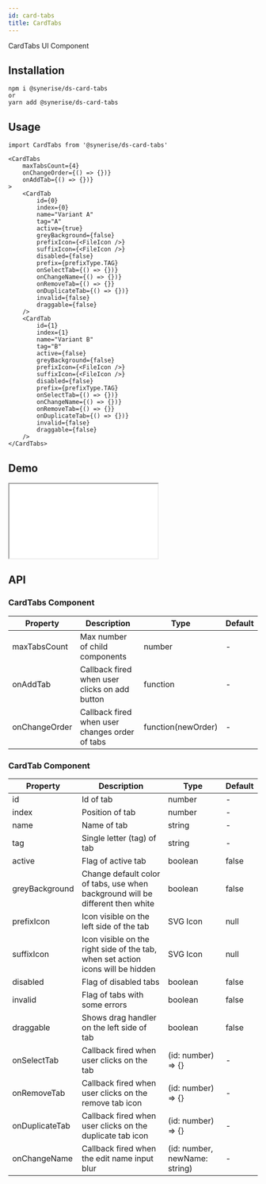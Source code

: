 ```yaml
---
id: card-tabs
title: CardTabs
---
```


CardTabs UI Component

## Installation

```
npm i @synerise/ds-card-tabs
or
yarn add @synerise/ds-card-tabs
```

## Usage

```
import CardTabs from '@synerise/ds-card-tabs'

<CardTabs
    maxTabsCount={4}
    onChangeOrder={() => {})}
    onAddTab={() => {})}
>
    <CardTab
        id={0}
        index={0}
        name="Variant A"
        tag="A"
        active={true}
        greyBackground={false}
        prefixIcon={<FileIcon />}
        suffixIcon={<FileIcon />}
        disabled={false}
        prefix={prefixType.TAG}
        onSelectTab={() => {})}
        onChangeName={() => {})}
        onRemoveTab={() => {}}
        onDuplicateTab={() => {})}
        invalid={false}
        draggable={false}
    />
    <CardTab
        id={1}
        index={1}
        name="Variant B"
        tag="B"
        active={false}
        greyBackground={false}
        prefixIcon={<FileIcon />}
        suffixIcon={<FileIcon />}
        disabled={false}
        prefix={prefixType.TAG}
        onSelectTab={() => {})}
        onChangeName={() => {})}
        onRemoveTab={() => {}}
        onDuplicateTab={() => {})}
        invalid={false}
        draggable={false}
    />
</CardTabs>

```

## Demo

<iframe src="/storybook-static/iframe.html?id=components-card-tabs--default"></iframe>

## API

### CardTabs Component

| Property      | Description                                    | Type               | Default |
| ------------- | ---------------------------------------------- | ------------------ | ------- |
| maxTabsCount  | Max number of child components                 | number             | -       |
| onAddTab      | Callback fired when user clicks on add button  | function           | -       |
| onChangeOrder | Callback fired when user changes order of tabs | function(newOrder) | -       |

### CardTab Component

| Property       | Description                                                                     | Type                          | Default |
| -------------- | ------------------------------------------------------------------------------- | ----------------------------- | ------- |
| id             | Id of tab                                                                       | number                        | -       |
| index          | Position of tab                                                                 | number                        | -       |
| name           | Name of tab                                                                     | string                        | -       |
| tag            | Single letter (tag) of tab                                                      | string                        | -       |
| active         | Flag of active tab                                                              | boolean                       | false   |
| greyBackground | Change default color of tabs, use when background will be different then white  | boolean                       | false   |
| prefixIcon     | Icon visible on the left side of the tab                                        | SVG Icon                      | null    |
| suffixIcon     | Icon visible on the right side of the tab, when set action icons will be hidden | SVG Icon                      | null    |
| disabled       | Flag of disabled tabs                                                           | boolean                       | false   |
| invalid        | Flag of tabs with some errors                                                   | boolean                       | false   |
| draggable      | Shows drag handler on the left side of tab                                      | boolean                       | false   |
| onSelectTab    | Callback fired when user clicks on the tab                                      | (id: number) => {}            | -       |
| onRemoveTab    | Callback fired when user clicks on the remove tab icon                          | (id: number) => {}            | -       |
| onDuplicateTab | Callback fired when user clicks on the duplicate tab icon                       | (id: number) => {}            | -       |
| onChangeName   | Callback fired when the edit name input blur                                    | (id: number, newName: string) | -       |
